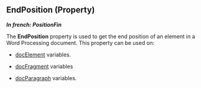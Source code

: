 
## EndPosition (Property)

***In french: PositionFin***
	



<a name="XUse"></a>
<a name="Use"></a>
<a name="description"></a>
The **EndPosition** property is used to get the end position of an element in a Word Processing document. This property can be used on:

- [docElement](../WDLang1/1000022484.md) variables. 

- [docFragment](../WDLang1/1000022482.md) variables

- [docParagraph](../WDLang1/1000022483.md) variables. 




